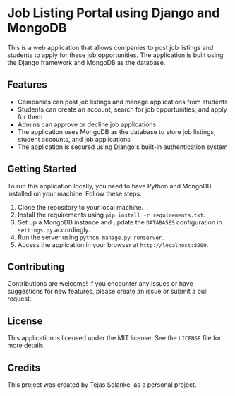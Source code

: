# Job Listing Portal using Django and MongoDB

This is a web application that allows companies to post job listings and students to apply for these job opportunities. The application is built using the Django framework and MongoDB as the database.

## Features

- Companies can post job listings and manage applications from students
- Students can create an account, search for job opportunities, and apply for them
- Admins can approve or decline job applications
- The application uses MongoDB as the database to store job listings, student accounts, and job applications
- The application is secured using Django's built-in authentication system

## Getting Started

To run this application locally, you need to have Python and MongoDB installed on your machine. Follow these steps:

1. Clone the repository to your local machine.
2. Install the requirements using `pip install -r requirements.txt`.
3. Set up a MongoDB instance and update the `DATABASES` configuration in `settings.py` accordingly.
4. Run the server using `python manage.py runserver`.
5. Access the application in your browser at `http://localhost:8000`.

## Contributing

Contributions are welcome! If you encounter any issues or have suggestions for new features, please create an issue or submit a pull request.

## License

This application is licensed under the MIT license. See the `LICENSE` file for more details.

## Credits

This project was created by Tejas Solanke, as a personal project.
